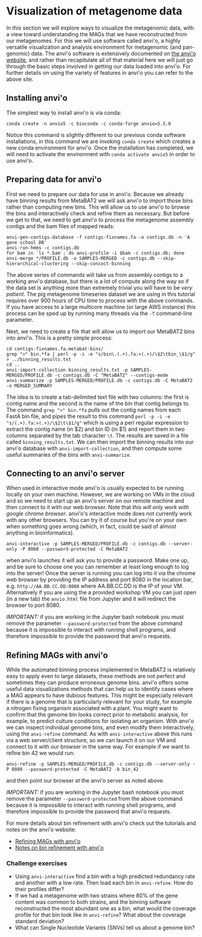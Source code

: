 # Visualization of metagenome data

In this section we will explore ways to visualize the metagenomic data, with a view toward understanding the MAGs that we have reconstructed from our metagenomes.
For this we will use software called anvi'o, a highly versatile visualization and analysis environment for metagenomic (and pan-genomic) data.
The anvi'o software is extensively documented on [the anvi'o website](http://merenlab.org/software/anvio/), and rather than recapitulate all of that material here we will just go through the basic steps involved in getting our data loaded into anvi'o.
For further details on using the variety of features in anvi'o you can refer to the above site.

## Installing anvi'o

The simplest way to install anvi'o is via conda:

```
conda create -n anvio5 -c bioconda -c conda-forge anvio=5.5.0
```

Notice this command is slightly different to our previous conda software installations, in this command we are invoking `conda create` which creates a new conda environment for anvi'o.
Once the installation has completed, we will need to activate the environment with `conda activate anvio5` in order to use anvi'o.


## Preparing data for anvi'o

First we need to prepare our data for use in anvi'o.
Because we already have binning results from MetaBAT2 we will ask anvi'o to import those bins rather than computing new bins.
This will allow us to use anvi'o to browse the bins and interactively check and refine them as necessary.
But before we get to that, we need to get anvi'o to process the metagenome assembly contigs and the bam files of mapped reads:

```
anvi-gen-contigs-database -f contigs-fixnames.fa -o contigs.db -n 'A gene school DB'
anvi-run-hmms -c contigs.db
for bam in `ls *.bam`; do anvi-profile -i $bam -c contigs.db; done
anvi-merge */PROFILE.db -o SAMPLES-MERGED -c contigs.db --skip-hierarchical-clustering --skip-concoct-binning
```

The above series of commands will take us from assembly contigs to a working anvi'o database, but there is a lot of compute along the way so if the data set is anything more than extremely trivial you will have to be _very patient_.
The pig metagenome timeseries dataset we are using in this tutorial requires over 900 hours of CPU time to process with the above commands.
If you have access to a large multicore machine (or large AWS instance) this process can be sped up by running many threads via the `-T` command-line parameter.

Next, we need to create a file that will allow us to import our MetaBAT2 bins into anvi'o.
This is a pretty simple process:

```
cd contigs-fixnames.fa.metabat-bins/
grep ">" bin.*fa | perl -p -i -e "s/bin\.(.+).fa:>(.+)/\$2\tbin_\$1/g" > ../binning_results.txt
cd ..
anvi-import-collection binning_results.txt -p SAMPLES-MERGED/PROFILE.db -c contigs.db -C "MetaBAT2" --contigs-mode
anvi-summarize -p SAMPLES-MERGED/PROFILE.db -c contigs.db -C MetaBAT2 -o MERGED_SUMMARY
```

The idea is to create a tab-delimited text file with two columns: the first is contig name and the second is the name of the bin that contig belongs to.
The command `grep ">" bin.*fa` pulls out the contig names from each FastA bin file, and pipes the result to this command `perl -p -i -e "s/(.+).fa:>(.+)/\$2\t\$1/g"` which is using a perl regular expression to extract the contig name (in $2) and bin ID (in $1) and report them in two columns separated by the tab character `\t`.
The results are saved in a file called `binning_results.txt`.
We can then import the binning results into our anvi'o database with `anvi-import-collection`, and then compute some useful summaries of the bins with `anvi-summarize`.

## Connecting to an anvi'o server

When used in interactive mode anvi'o is usually expected to be running locally on your own machine.
However, we are working on VMs in the cloud and so we need to start up an anvi'o server on our remote machine and then connect to it with our web browser.
Note that *this will only work with google chrome browser*. 
anvi'o's interactive mode does not currently work with any other browsers. 
You can try it of course but you're on your own when something goes wrong (which, in fact, could be said of almost anything in bioinformatics).

```
anvi-interactive -p SAMPLES-MERGED/PROFILE.db -c contigs.db --server-only -P 8080 --password-protected -C MetaBAT2
```

when anvi'o launches it will ask you to provide a password. 
Make one up, and be sure to choose one you can remember at least long enough to log into the server!
Once the server is running you can log into it via the chrome web browser by providing the IP address and port 8080 in the location bar, e.g. `http://AA.BB.CC.DD:8080` where AA.BB.CC.DD is the IP of your VM. 
Alternatively if you are using the a provided workshop VM you can just open (in a new tab) the `anvio.html` file from Jupyter and it will redirect the browser to port 8080.

*IMPORTANT:* if you are working in the Jupyter bash notebook you must remove the parameter `--password-protected` from the above command because it is impossible to interact with running shell programs, and therefore impossible to provide the password that anvi'o requests.

## Refining MAGs with anvi'o

While the automated binning process implemented in MetaBAT2 is relatively easy to apply even to large datasets, these methods are not perfect and sometimes they can produce erroneous genome bins.
anvi'o offers some useful data visualizations methods that can help us to identify cases where a MAG appears to have dubious features.
This might be especially relevant if there is a genome that is particularly relevant for your study, for example a nitrogen fixing organism associated with a plant.
You might want to confirm that the genome bin looks correct prior to metabolic analysis, for example, to predict culture conditions for isolating an organism.
With anvi'o we can inspect individual genome bins, and even modify them interactively, using the `anvi-refine` command.
As with `anvi-interactive` above this runs via a web server/client structure, so we can launch it on our VM and connect to it with our browser in the same way.
For example if we want to refine bin 42 we would run:

```
anvi-refine -p SAMPLES-MERGED/PROFILE.db -c contigs.db --server-only -P 8080 --password-protected -C MetaBAT2 -b bin_42
```
and then point our browser at the anvi'o server as noted above.

*IMPORTANT:* if you are working in the Jupyter bash notebook you must remove the parameter `--password-protected` from the above command because it is impossible to interact with running shell programs, and therefore impossible to provide the password that anvi'o requests.


For more details about bin refinement with anvi'o check out the tutorials and notes on the anvi'o website:

* [Refining MAGs with anvi'o](http://merenlab.org/2015/05/11/anvi-refine/)
* [Notes on bin refinement with anvi'o](http://merenlab.org/2017/05/11/anvi-refine-by-veronika/)


### Challenge exercises

* Using `anvi-interactive` find a bin with a high predicted redundancy rate and another with a low rate. Then load each bin in `anvi-refine`. How do their profiles differ?
* If we had a metagenome with two strains where 80% of the gene content was common to both strains, and the binning software reconstructed the most abundant one as a bin, what would the coverage profile for that bin look like in `anvi-refine`? What about the coverage standard deviation?
* What can Single Nucleotide Variants (SNVs) tell us about a genome bin?



